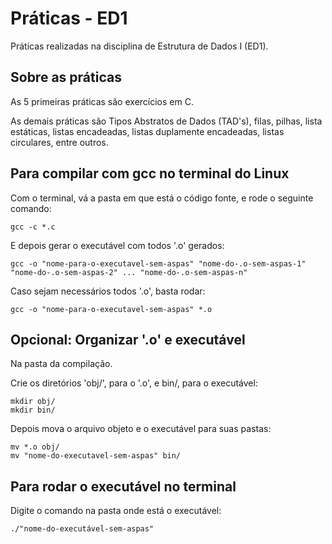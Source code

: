 # Práticas - ED1

Práticas realizadas na disciplina de Estrutura de Dados I (ED1).

## Sobre as práticas

As 5 primeiras práticas são exercícios em C.

As demais práticas são Tipos Abstratos de Dados (TAD's), filas, pilhas, lista estáticas, listas encadeadas, listas duplamente encadeadas, listas circulares, entre outros.

## Para compilar com gcc no terminal do Linux

Com o terminal, vá a pasta em que está o código fonte, e rode o seguinte comando:

```
gcc -c *.c
```

E depois gerar o executável com todos '.o' gerados:

```
gcc -o "nome-para-o-executavel-sem-aspas" "nome-do-.o-sem-aspas-1" "nome-do-.o-sem-aspas-2" ... "nome-do-.o-sem-aspas-n"
```

Caso sejam necessários todos '.o', basta rodar:

```
gcc -o "nome-para-o-executavel-sem-aspas" *.o
```

## Opcional: Organizar '.o' e executável

Na pasta da compilação.

Crie os diretórios 'obj/', para o '.o', e bin/, para o executável:

```
mkdir obj/
mkdir bin/
```

Depois mova o arquivo objeto e o executável para suas pastas:

```
mv *.o obj/
mv "nome-do-executavel-sem-aspas" bin/
```

## Para rodar o executável no terminal

Digite o comando na pasta onde está o executável:

```
./"nome-do-executável-sem-aspas"
```
